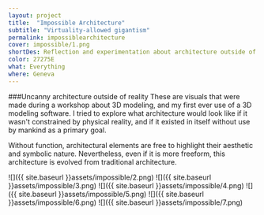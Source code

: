 ```yaml
---
layout: project
title:  "Impossible Architecture"
subtitle: "Virtuality-allowed gigantism"
permalink: impossiblearchitecture
cover: impossible/1.png
shortDes: Reflection and experimentation about architecture outside of the constraints of physical reality
color: 27275E
what: Everything
where: Geneva
---
```


###Uncanny architecture outside of reality
These are visuals that were made during a workshop about 3D modeling, and my first ever use of a 3D modeling software. I tried to explore what architecture would look like if it wasn't constrained by physical reality, and if it existed in itself without use by mankind as a primary goal.

Without function, architectural elements are free to highlight their aesthetic and symbolic nature. Nevertheless, even if it is more freeform, this architecture is evolved from traditional architecture.

![]({{ site.baseurl }}assets/impossible/2.png)
![]({{ site.baseurl }}assets/impossible/3.png)
![]({{ site.baseurl }}assets/impossible/4.png)
![]({{ site.baseurl }}assets/impossible/5.png)
![]({{ site.baseurl }}assets/impossible/6.png)
![]({{ site.baseurl }}assets/impossible/7.png)
